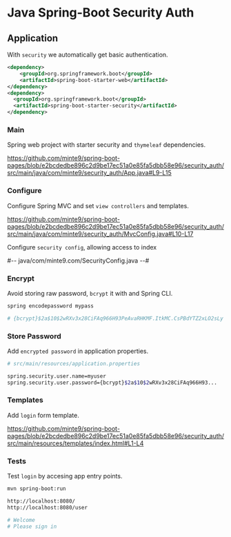 # Java Spring-Boot Security Auth

## Application

With `security` we automatically get basic authentication.

~~~xml
<dependency>
    <groupId>org.springframework.boot</groupId>
    <artifactId>spring-boot-starter-web</artifactId>
</dependency>
<dependency>
  <groupId>org.springframework.boot</groupId>
  <artifactId>spring-boot-starter-security</artifactId>
</dependency>
~~~

### Main

Spring web project with starter security and `thymeleaf` dependencies.

https://github.com/minte9/spring-boot-pages/blob/e2bcdedbe896c2d9be17ec51a0e85fa5dbb58e96/security_auth/src/main/java/com/minte9/security_auth/App.java#L9-L15

### Configure

Configure Spring MVC and set `view controllers` and templates.

https://github.com/minte9/spring-boot-pages/blob/e2bcdedbe896c2d9be17ec51a0e85fa5dbb58e96/security_auth/src/main/java/com/minte9/security_auth/MvcConfig.java#L10-L17

Configure `security config`, allowing access to index

#-- java/com/minte9.com/SecurityConfig.java --#


### Encrypt

Avoid storing raw password, `bcrypt` it with and Spring CLI.

~~~sh
spring encodepassword mypass

# {bcrypt}$2a$10$2wRXv3x28CiFAq966H93PeAvaRHKMF.ItkMC.CsPBdYTZ2xLO2sLy
~~~

### Store Password

Add `encrypted password` in application properties.

~~~sh
# src/main/resources/application.properties

spring.security.user.name=myuser
spring.security.user.password={bcrypt}$2a$10$2wRXv3x28CiFAq966H93...
~~~

### Templates

Add `login` form template.

https://github.com/minte9/spring-boot-pages/blob/e2bcdedbe896c2d9be17ec51a0e85fa5dbb58e96/security_auth/src/main/resources/templates/index.html#L1-L4

### Tests

Test `login` by accesing app entry points.

~~~sh
mvn spring-boot:run

http://localhost:8080/
http://localhost:8080/user

# Welcome
# Please sign in 
~~~
